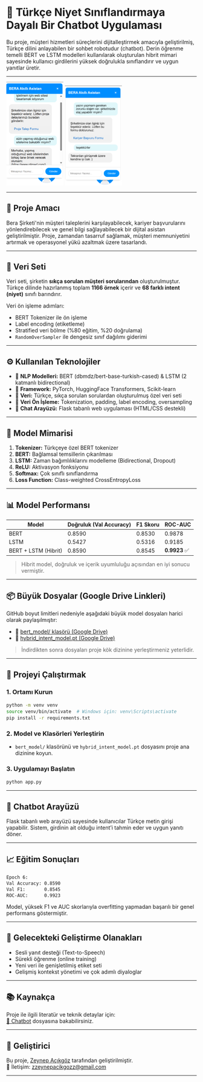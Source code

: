 
# 🤖 Türkçe Niyet Sınıflandırmaya Dayalı Bir Chatbot Uygulaması

Bu proje, müşteri hizmetleri süreçlerini dijitalleştirmek amacıyla geliştirilmiş, Türkçe dilini anlayabilen bir sohbet robotudur (chatbot). Derin öğrenme temelli BERT ve LSTM modelleri kullanılarak oluşturulan hibrit mimari sayesinde kullanıcı girdilerini yüksek doğrulukla sınıflandırır ve uygun yanıtlar üretir.

---

<img src="chatbot.png" alt="chatbot" style="width:30%;"/>   <img src="chatbot2.png" alt="chatbot" style="width:30%;"/>


---

## 📌 Proje Amacı

Bera Şirketi'nin müşteri taleplerini karşılayabilecek, kariyer başvurularını yönlendirebilecek ve genel bilgi sağlayabilecek bir dijital asistan geliştirilmiştir. Proje, zamandan tasarruf sağlamak, müşteri memnuniyetini artırmak ve operasyonel yükü azaltmak üzere tasarlandı.

---

## 📂 Veri Seti

Veri seti, şirketin **sıkça sorulan müşteri sorularından** oluşturulmuştur. Türkçe dilinde hazırlanmış toplam **1166 örnek** içerir ve **68 farklı intent (niyet)** sınıfı barındırır.

Veri ön işleme adımları:

- BERT Tokenizer ile ön işleme
- Label encoding (etiketleme)
- Stratified veri bölme (%80 eğitim, %20 doğrulama)
- `RandomOverSampler` ile dengesiz sınıf dağılımı giderimi

---

## ⚙️ Kullanılan Teknolojiler

- 🧠 **NLP Modelleri:** BERT (dbmdz/bert-base-turkish-cased) & LSTM (2 katmanlı bidirectional)
- 🔧 **Framework:** PyTorch, HuggingFace Transformers, Scikit-learn
- 🧪 **Veri:** Türkçe, sıkça sorulan sorulardan oluşturulmuş özel veri seti
- 🧼 **Veri Ön İşleme:** Tokenization, padding, label encoding, oversampling
- 💬 **Chat Arayüzü:** Flask tabanlı web uygulaması (HTML/CSS destekli)

---

## 🧠 Model Mimarisi

1. **Tokenizer:** Türkçeye özel BERT tokenizer
2. **BERT:** Bağlamsal temsillerin çıkarılması
3. **LSTM:** Zaman bağımlılıklarını modelleme (Bidirectional, Dropout)
4. **ReLU:** Aktivasyon fonksiyonu
5. **Softmax:** Çok sınıflı sınıflandırma
6. **Loss Function:** Class-weighted CrossEntropyLoss

---

## 📊 Model Performansı

| Model               | Doğruluk (Val Accuracy) | F1 Skoru | ROC-AUC |
|--------------------|--------------------------|----------|---------|
| BERT               | 0.8590                   | 0.8530   | 0.9878  |
| LSTM               | 0.5427                   | 0.5316   | 0.9185  |
| BERT + LSTM (Hibrit)| 0.8590                  | 0.8545   | **0.9923** ✅ |

> Hibrit model, doğruluk ve içerik uyumluluğu açısından en iyi sonucu vermiştir.

---

## 📦 Büyük Dosyalar (Google Drive Linkleri)

GitHub boyut limitleri nedeniyle aşağıdaki büyük model dosyaları harici olarak paylaşılmıştır:

- 📁 [bert_model/ klasörü (Google Drive)](https://drive.google.com/drive/folders/1T17ijqrvz1wu0A4ydw7kcB0BRQIV492W?usp=drive_link)  
- 🧠 [hybrid_intent_model.pt (Google Drive)](https://drive.google.com/file/d/1LF0U_ZQPUSu1TnXBokU0jS7cucvgfFm4/view?usp=sharing)

> İndirdikten sonra dosyaları proje kök dizinine yerleştirmeniz yeterlidir.

---

## 🚀 Projeyi Çalıştırmak

### 1. Ortamı Kurun
```bash
python -m venv venv
source venv/bin/activate  # Windows için: venv\Scripts\activate
pip install -r requirements.txt
```

### 2. Model ve Klasörleri Yerleştirin
- `bert_model/` klasörünü ve `hybrid_intent_model.pt` dosyasını proje ana dizinine koyun.

### 3. Uygulamayı Başlatın
```bash
python app.py
```

---

## 💬 Chatbot Arayüzü

Flask tabanlı web arayüzü sayesinde kullanıcılar Türkçe metin girişi yapabilir. Sistem, girdinin ait olduğu intent’i tahmin eder ve uygun yanıtı döner.

---

## 📈 Eğitim Sonuçları

```text
Epoch 6:
Val Accuracy: 0.8590
Val F1:       0.8545
ROC-AUC:      0.9923
```

Model, yüksek F1 ve AUC skorlarıyla overfitting yapmadan başarılı bir genel performans göstermiştir.

---

## 🔮 Gelecekteki Geliştirme Olanakları

- Sesli yanıt desteği (Text-to-Speech)
- Sürekli öğrenme (online training)
- Yeni veri ile genişletilmiş etiket seti
- Gelişmiş kontekst yönetimi ve çok adımlı diyaloglar

---

## 📚 Kaynakça

Proje ile ilgili literatür ve teknik detaylar için:  
[📄 Chatbot](https://docs.google.com/document/d/1zRBU92m4bub8-r-NLRUV-fw8gy5eJsFR/edit?usp=drive_link&ouid=111319175841618131703&rtpof=true&sd=true) dosyasına bakabilirsiniz.


---

## 👤 Geliştirici

Bu proje, [Zeynep Açıkgöz](https://github.com/zeynepackgz) tarafından geliştirilmiştir.  
📧 İletişim: zzeynepacikgozz@gmail.com

---

